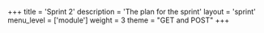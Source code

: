 +++
title = 'Sprint 2'
description = 'The plan for the sprint'
layout = 'sprint'
menu_level = ['module']
weight = 3
theme = "GET and POST"
+++


